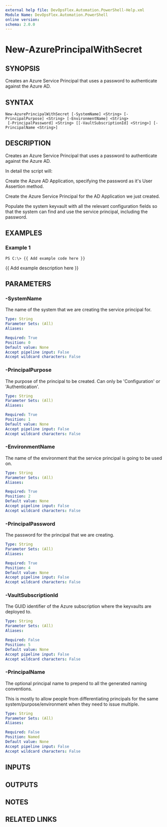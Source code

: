 ```yaml
---
external help file: DevOpsFlex.Automation.PowerShell-Help.xml
Module Name: DevOpsFlex.Automation.PowerShell
online version: 
schema: 2.0.0
---
```


# New-AzurePrincipalWithSecret

## SYNOPSIS
Creates an Azure Service Principal that uses a password to authenticate against the Azure AD.

## SYNTAX

```
New-AzurePrincipalWithSecret [-SystemName] <String> [-PrincipalPurpose] <String> [-EnvironmentName] <String>
 [-PrincipalPassword] <String> [[-VaultSubscriptionId] <String>] [-PrincipalName <String>]
```

## DESCRIPTION
Creates an Azure Service Principal that uses a password to authenticate against the Azure AD.

In detail the script will:

Create the Azure AD Application, specifying the password as it's User Assertion method.

Create the Azure Service Principal for the AD Application we just created.

Populate the system keyvault with all the relevant configuration fields so that the system can find and use the service principal, including the password.

## EXAMPLES

### Example 1
```
PS C:\> {{ Add example code here }}
```

{{ Add example description here }}

## PARAMETERS

### -SystemName
The name of the system that we are creating the service principal for.

```yaml
Type: String
Parameter Sets: (All)
Aliases: 

Required: True
Position: 0
Default value: None
Accept pipeline input: False
Accept wildcard characters: False
```

### -PrincipalPurpose
The purpose of the principal to be created.
Can only be 'Configuration' or 'Authentication'.

```yaml
Type: String
Parameter Sets: (All)
Aliases: 

Required: True
Position: 1
Default value: None
Accept pipeline input: False
Accept wildcard characters: False
```

### -EnvironmentName
The name of the environment that the service principal is going to be used on.

```yaml
Type: String
Parameter Sets: (All)
Aliases: 

Required: True
Position: 2
Default value: None
Accept pipeline input: False
Accept wildcard characters: False
```

### -PrincipalPassword
The password for the principal that we are creating.

```yaml
Type: String
Parameter Sets: (All)
Aliases: 

Required: True
Position: 4
Default value: None
Accept pipeline input: False
Accept wildcard characters: False
```

### -VaultSubscriptionId
The GUID identifier of the Azure subscription where the keyvaults are deployed to.

```yaml
Type: String
Parameter Sets: (All)
Aliases: 

Required: False
Position: 5
Default value: None
Accept pipeline input: False
Accept wildcard characters: False
```

### -PrincipalName
The optional principal name to prepend to all the generated naming conventions.

This is mostly to allow people from differentiating principals for the same system/purpose/environment when they need to issue multiple.

```yaml
Type: String
Parameter Sets: (All)
Aliases: 

Required: False
Position: Named
Default value: None
Accept pipeline input: False
Accept wildcard characters: False
```

## INPUTS

## OUTPUTS

## NOTES

## RELATED LINKS

